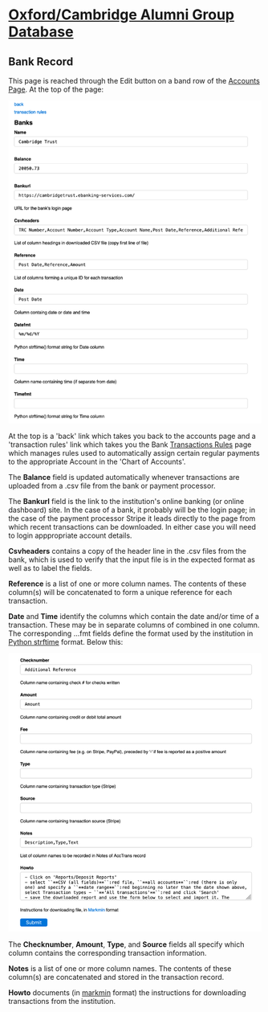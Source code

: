 # [Oxford/Cambridge Alumni Group Database](index.md)

## Bank Record

This page is reached through the Edit button on a band row of the [Accounts Page](accounts.md). At the top of the page:

![top](images/bank_record_top.png)

At the top is a 'back' link which takes you back to the accounts page and a 'transaction rules' link which takes you the Bank [Transactions Rules](bank_rules.md) page which manages rules used to automatically assign certain regular payments to the appropriate Account in the 'Chart of Accounts'.

The **Balance** field is updated automatically whenever transactions are uploaded from a .csv file from the bank or payment processor.

The **Bankurl** field is the link to the institution's online banking (or online dashboard) site. In the case of a bank, it probably will be the login page; in the case of the payment processor Stripe it leads directly to the page from which recent transactions can be downloaded. In either case you will need to login apppropriate account details.

**Csvheaders** contains a copy of the header line in the .csv files from the bank, which is used to verify that the input file is in the expected format as well as to label the fields.

**Reference** is a list of one or more column names. The contents of these column(s) will be concatenated to form a unique reference for each transaction.

**Date** and **Time** identify the columns which contain the date and/or time of a transaction. These may be in separate columns of combined in one column. The corresponding ...fmt fields define the format used by the institution in [Python strftime](https://docs.python.org/3.10/library/datetime.html?highlight=strftime#strftime-strptime-behavior) format. Below this:

![bottom](images/bank_record_bottom.png)

The **Checknumber**, **Amount**, **Type**, and **Source** fields all specify which column contains the corresponding transaction information.

**Notes** is a list of one or more column names. The contents of these column(s) are concatenated and stored in the transaction record.

**Howto** documents (in [markmin](http://www.web2py.com/examples/static/markmin.html) format) the instructions for downloading transactions from the institution.
